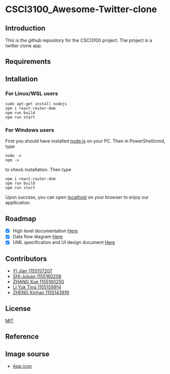 # CSCI3100_Awesome-Twitter-clone
## Introduction
This is the github repository for the CSCI3100 project. The project is a twitter clone app.
## Requirements
## Intallation
### For Linux/WSL users
```
sudo apt-get install nodejs
npm i react-router-dom
npm run build
npm run start
```
### For Windows users
First you should have installed [node.js](https://nodejs.org/dist/v18.15.0/node-v18.15.0-x64.msi) on your PC. Then in PowerShell/cmd, type
```
node -v
npm -v
```
to check installation.
Then type
```
npm i react-router-dom
npm run build
npm run start
```
Upon success, you can open [localhost](http://localhost:3000/) on your browser to enjoy our appllication.
## Roadmap
* [x] High level documentation [Here](https://github.com/LIQiushui2427/CSCI3100_Awesome-Twitter-clone/blob/master/documents/CSCI3100_High_level_documentation.pdf)
* [x] Data flow diagram [Here](https://github.com/LIQiushui2427/CSCI3100_Awesome-Twitter-clone/blob/master/documents/GroupC4_DFD_Specification_Document.pdf)
* [x] UML specification and UI design ducument [Here](https://github.com/LIQiushui2427/CSCI3100_Awesome-Twitter-clone/blob/master/documents/GroupC4_UML_Specification_and_UI_Design_Document.pdf)
## Contributors
* [YI Jian 1155157207](https://github.com/LIQiushui2427)
* [SHI Juluan 1155160208](https://github.com/CarlosCUHK)
* [ZHANG Xue 1155160250](https://github.com/c-beeper)
* [LI Yuk Ting 1155159914](https://github.com/Angel-lyt)
* [ZHENG Xinhao 1155143819](https://github.com/jzxheremy)
## License
[MIT](https://choosealicense.com/licenses/mit/)
## Reference
## Image sourse
* [App icon](https://www.freeiconspng.com/uploads/cricle-twitter-emblem-png-clipart-8.png)
